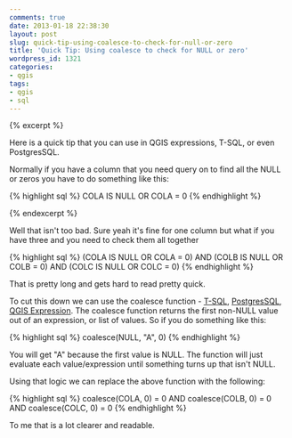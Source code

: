 ```yaml
---
comments: true
date: 2013-01-18 22:38:30
layout: post
slug: quick-tip-using-coalesce-to-check-for-null-or-zero
title: 'Quick Tip: Using coalesce to check for NULL or zero'
wordpress_id: 1321
categories:
- qgis
tags:
- qgis
- sql
---
```


{% excerpt %}

Here is a quick tip that you can use in QGIS expressions, T-SQL, or even PostgresSQL.

Normally if you have a column that you need query on to find all the NULL or zeros you have to do something like this:

{% highlight sql %}
COLA IS NULL OR COLA = 0
{% endhighlight %}

{% endexcerpt %}

Well that isn't too bad. Sure yeah it's fine for one column but what if you have three and you need to check them all together

{% highlight sql %}
(COLA IS NULL OR COLA = 0) AND (COLB IS NULL OR COLB = 0) AND (COLC IS NULL OR COLC = 0)
{% endhighlight %}

That is pretty long and gets hard to read pretty quick.

To cut this down we can use the coalesce function - [T-SQL](http://msdn.microsoft.com/en-us/library/ms190349.aspx), [PostgresSQL](http://www.postgresql.org/docs/8.1/static/functions-conditional.html), [QGIS Expression](https://raw.github.com/qgis/Quantum-GIS/master/resources/function_help/coalesce-en_US). The coalesce function returns the first non-NULL value out of an expression, or list of values. So if you do something like this:

{% highlight sql %}
coalesce(NULL, "A", 0)
{% endhighlight %}

You will get "A" because the first value is NULL. The function will just evaluate each value/expression until something turns up that isn't NULL.

Using that logic we can replace the above function with the following:

{% highlight sql %}
coalesce(COLA, 0) = 0 AND coalesce(COLB, 0) = 0 AND coalesce(COLC, 0) = 0
{% endhighlight %}

To me that is a lot clearer and readable.

